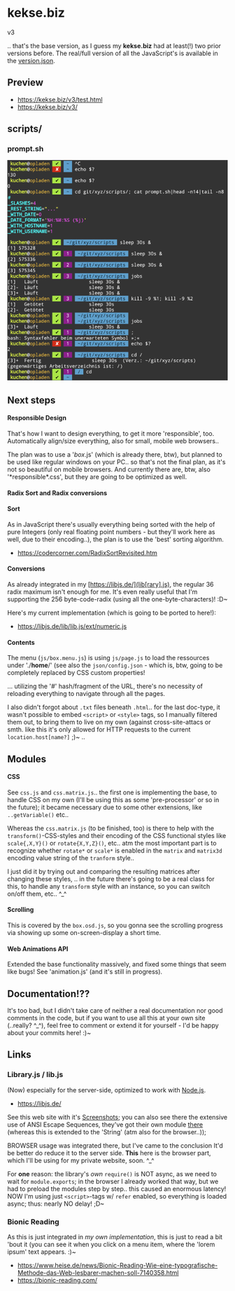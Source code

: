 # kekse.biz
v3

.. that's the base version, as I guess my **kekse.biz** had at least(!) two prior versions before.
The real/full version of all the JavaScript's is available in the
[version.json](https://raw.githubusercontent.com/kekse1/kekse.biz/main/version.json).

## Preview
* https://kekse.biz/v3/test.html
* https://kekse.biz/v3/

## scripts/

### prompt.sh
![prompt.sh](docs/prompt.sh.png)

## Next steps

#### Responsible Design
That's how I want to design everything, to get it more 'responsible', too. Automatically align/size
everything, also for small, mobile web browsers..

The plan was to use a '*box*.js' (which is already there, btw), but planned to be used like regular
windows on your PC.. so that's not the final plan, as it's not so beautiful on mobile browsers. And
currently there are, btw, also '\*responsible\*.css', but they are going to be optimized as well.

#### Radix Sort and Radix conversions

#### Sort
As in JavaScript there's usually everything being sorted with the help of pure Integers (only real
floating point numbers - but they'll work here as well, due to their encoding..), the plan is to
use the 'best' sorting algorithm.

* https://codercorner.com/RadixSortRevisited.htm

#### Conversions
As already integrated in my [https://libjs.de/](lib[rary].js), the regular 36 radix maximum isn't
enough for me. It's even really useful that I'm supporting the 256 byte-code-radix (using all
the one-byte-characters)! :D~

Here's my current implementation (which is going to be ported to here!):
* https://libjs.de/lib/lib.js/ext/numeric.js

#### Contents
The menu (`js/box.menu.js`) is using `js/page.js` to load the ressources under './**home**/' (see
also the `json/config.json` - which is, btw, going to be completely replaced by CSS custom properties!

... utilizing the '#' hash/fragment of the URL, there's no necessity of reloading everything to
navigate through all the pages.

I also didn't forgot about `.txt` files beneath `.html`.. for the last doc-type, it wasn't possible
to embed `<script>` or `<style>` tags, so I manually filtered them out, to bring them to live on my
own (against cross-site-attacs or smth. like this it's only allowed for HTTP requests to the current
`location.host[name?]` ;)~ ..


## Modules

#### CSS
See `css.js` and `css.matrix.js`.. the first one is implementing the base, to handle CSS on my own
(I'll be using this as some 'pre-processor' or so in the future); it became necessary due to some
other extensions, like `..getVariable()` etc..

Whereas the `css.matrix.js` (to be finished, too) is there to help with the `transform()`-CSS-styles
and their encoding of the CSS functional styles like `scale{,X,Y}()` or `rotate{X,Y,Z}()`, etc..
atm the most important part is to recognize whether `rotate*` or `scale*` is enabled in the `matrix`
and `matrix3d` encoding value string of the `tranform` style..

I just did it by trying out and comparing the resulting matrices after changing these styles, .. in
the future there's going to be a real class for this, to handle any `transform` style with an
instance, so you can switch on/off them, etc.. ^_^

#### Scrolling
This is covered by the `box.osd.js`, so you gonna see the scrolling progress via showing up some
on-screen-display a short time.

#### Web Animations API
Extended the base functionality massively, and fixed some things that seem like bugs! See 'animation.js' (and it's still in progress).

## Documentation!??

It's too bad, but I didn't take care of neither a real documentation nor good comments in the code,
but if you want to use all this at your own site (..really? ^_^), feel free to comment or extend it
for yourself - I'd be happy about your commits here! :)~

## Links

### Library.js / lib.js
(Now) especially for the server-side, optimized to work with [Node.js](https://nodejs.org/).

* https://libjs.de/

See this web site with it's [Screenshots](https://libjs.de/#screenshots); you can also see there the
extensive use of ANSI Escape Sequences, they've got their own module [there](https://libjs.de/lib/lib.js/tty/ansi.js)
(whereas this is extended to the 'String' (atm also for the browser..));

BROWSER usage was integrated there, but I've came to the conclusion It'd be better do reduce it to
the server side. **This** here is the browser part, which I'll be using for my private website, soon. ^_^

For **one** reason: the library's _own_ `require()` is NOT async, as we need to wait for `module.exports`;
in the browser I already worked that way, but we had to preload the modules step by step.. this caused an
enormous latency! NOW I'm using just `<script>`-tags w/ `refer` enabled, so everything is loaded async;
thus: nearly NO delay! ;D~

### Bionic Reading
As this is just integrated in *my own implementation*, this is just to read a bit 'bout it (you can
see it when you click on a menu item, where the 'lorem ipsum' text appears. :)~

* https://www.heise.de/news/Bionic-Reading-Wie-eine-typografische-Methode-das-Web-lesbarer-machen-soll-7140358.html
* https://bionic-reading.com/

